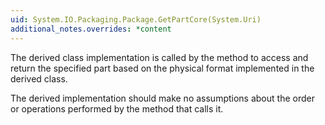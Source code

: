 ```yaml
---
uid: System.IO.Packaging.Package.GetPartCore(System.Uri)
additional_notes.overrides: *content
---
```


<p>The derived class  <xref href="System.IO.Packaging.Package.GetPartCore(System.Uri)"></xref> implementation is called by the <xref href="System.IO.Packaging.Package.GetPart(System.Uri)"></xref> method to access and return the specified part based on the physical format implemented in the derived class.  
  
 The derived <xref href="System.IO.Packaging.Package.GetPartCore(System.Uri)"></xref> implementation should make no assumptions about the order or operations performed by the <xref href="System.IO.Packaging.Package.GetPart(System.Uri)"></xref> method that calls it.</p>


